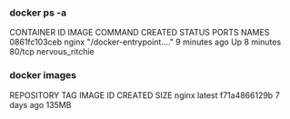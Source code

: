 ### docker ps -a
CONTAINER ID   IMAGE     COMMAND                  CREATED         STATUS         PORTS     NAMES
0861fc103ceb   nginx     "/docker-entrypoint.…"   9 minutes ago   Up 8 minutes   80/tcp    nervous_ritchie

### docker images
REPOSITORY                                                          TAG       IMAGE ID       CREATED         SIZE
nginx                                                               latest    f71a4866129b   7 days ago      135MB
